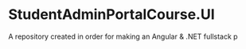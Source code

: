 # StudentAdminPortalCourse.UI
A repository created in order for making an Angular &amp; .NET fullstack p
